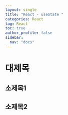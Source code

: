 ```yaml
---
layout: single
title: "React - useState "
categories: React
tag: React
toc: true
author_profile: false
sidebar:
  nav: "docs"
---
```


# 대제목

## 소제목1

## 소제목2
